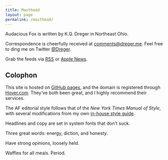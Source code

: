 ```yaml
---
title: Masthead
layout: page
permalink: /masthead/
---
```


Audacious Fox is written by K.Q. Dreger in Northeast Ohio.

Correspondence is cheerfully received at <comments@dreger.me>. Feel free to ding me on Twitter [@Dreger](https://twitter.com/dreger).

Grab the feeds via [RSS](/feeds/main.xml) or [Apple News](https://apple.news/T7mJio790S96lno9kfkfXPA).

## Colophon  

This site is hosted on [GitHub pages](https://pages.github.com/), and the domain is registered through [Hover.com](http://hover.com). They've both been great, and I highly recommend their services.

The AF editorial style follows that of the _New York Times Manual of Style_, with several modifications from my own [in-house style guide](/projects/style-guide).

Headlines and copy are set in system fonts that don't suck.

Three great words: energy, diction, and honesty.

Have strong opinions, loosely held.

Waffles for all meals. Period.
